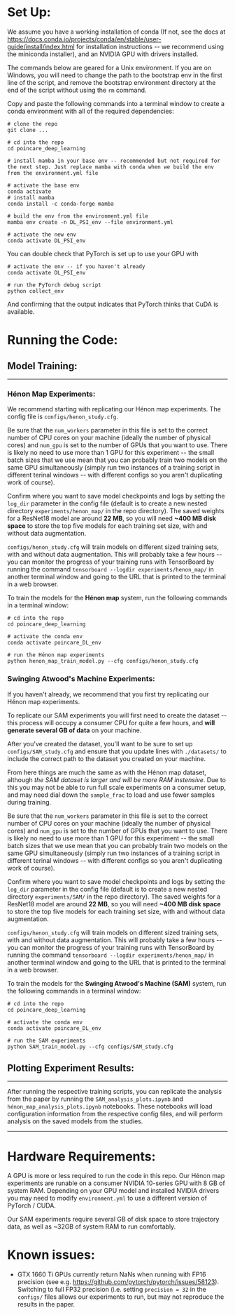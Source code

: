 # Set Up:

We assume you have a working installation of conda (If not, see the docs at https://docs.conda.io/projects/conda/en/stable/user-guide/install/index.html for installation instructions -- we recommend using the miniconda installer), and an NVIDIA GPU with drivers installed.

The commands below are geared for a Unix environment. If you are on Windows, you will need to change the path to the bootstrap env in the first line of the script, and remove the bootstrap environment directory at the end of the script without using the `rm` command.

Copy and paste the following commands into a terminal window to create a conda environment with all of the required dependencies:
```
# clone the repo
git clone ...

# cd into the repo
cd poincare_deep_learning

# install mamba in your base env -- recommended but not required for the next step. Just replace mamba with conda when we build the env from the environment.yml file

# activate the base env
conda activate
# install mamba
conda install -c conda-forge mamba

# build the env from the environment.yml file
mamba env create -n DL_PSI_env --file environment.yml

# activate the new env
conda activate DL_PSI_env
```

You can double check that PyTorch is set up to use your GPU with 
```
# activate the env -- if you haven't already
conda activate DL_PSI_env

# run the PyTorch debug script
python collect_env
```

And confirming that the output indicates that PyTorch thinks that CuDA is available.

# Running the Code:

## **Model Training**: 
---
### Hénon Map Experiments:

We recommend starting with replicating our Hénon map experiments. The config file is `configs/henon_study.cfg`. 

Be sure that the `num_workers` parameter in this file is set to the correct number of CPU cores on your machine (ideally the number of physical cores) and `num_gpu` is set to the number of GPUs that you want to use. There is likely no need to use more than 1 GPU for this experiment -- the small batch sizes that we use mean that you can probably train two models on the same GPU simultaneously (simply run two instances of a training script in different terinal windows -- with different configs so you aren't duplicating work of course).

Confirm where you want to save model checkpoints and logs by setting the `log_dir` parameter in the config file (default is to create a new nested directory `experiments/henon_map/` in the repo directory). The saved weights for a ResNet18 model are around **22 MB**, so you will need **~400 MB disk space** to store the top five models for each training set size, with and without data augmentation.

`configs/henon_study.cfg` will train models on different sized training sets, with and without data augmentation. This will probably take a few hours -- you can monitor the progress of your training runs with TensorBoard by running the command `tensorboard --logdir experiments/henon_map/` in another terminal window and going to the URL that is printed to the terminal in a web browser.

To train the models for the **Hénon map** system, run the following commands in a terminal window:

```
# cd into the repo
cd poincare_deep_learning

# activate the conda env
conda activate poincare_DL_env

# run the Hénon map experiments
python henon_map_train_model.py --cfg configs/henon_study.cfg
```

### Swinging Atwood's Machine Experiments:
If you haven't already, we recommend that you first try replicating our Hénon map experiments. 

To replicate our SAM experiments you will first need to create the dataset -- this process will occupy a consumer CPU for quite a few hours, and **will generate several GB of data** on your machine. 

After you've created the dataset, you'll want to be sure to set up `configs/SAM_study.cfg` and ensure that you update lines with `./datasets/` to include the correct path to the dataset you created on your machine. 

From here things are much the same as with the Hénon map dataset, although *the SAM dataset is larger and will be more RAM instensive*. Due to this you may not be able to run full scale experiments on a consumer setup, and may need dial down the `sample_frac` to load and use fewer samples during training.

<!-- Rather than directly splitting stored data into train/validation/test splits, we instead use lookup tables which are in turn split. These lookup tables tell us what .npz file the trajectory data is located in, as well as information about the sample (parameter value, as well as the corresponding logfile for the dataset generation run). -->

Be sure that the `num_workers` parameter in this file is set to the correct number of CPU cores on your machine (ideally the number of physical cores) and `num_gpu` is set to the number of GPUs that you want to use. There is likely no need to use more than 1 GPU for this experiment -- the small batch sizes that we use mean that you can probably train two models on the same GPU simultaneously (simply run two instances of a training script in different terinal windows -- with different configs so you aren't duplicating work of course).

Confirm where you want to save model checkpoints and logs by setting the `log_dir` parameter in the config file (default is to create a new nested directory `experiments/SAM/` in the repo directory). The saved weights for a ResNet18 model are around **22 MB**, so you will need **~400 MB disk space** to store the top five models for each training set size, with and without data augmentation.

`configs/henon_study.cfg` will train models on different sized training sets, with and without data augmentation. This will probably take a few hours -- you can monitor the progress of your training runs with TensorBoard by running the command `tensorboard --logdir experiments/henon_map/` in another terminal window and going to the URL that is printed to the terminal in a web browser.

To train the models for the **Swinging Atwood's Machine (SAM)** system, run the following commands in a terminal window:
```
# cd into the repo
cd poincare_deep_learning

# activate the conda env
conda activate poincare_DL_env

# run the SAM experiments
python SAM_train_model.py --cfg configs/SAM_study.cfg
```
    
## **Plotting Experiment Results**:

---
After running the respective training scripts, you can replicate the analysis from the paper by running the `SAM_analysis_plots.ipynb` and `hénon_map_analysis_plots.ipynb` notebooks. These notebooks will load configuration information from the respective config files, and will perform analysis on the saved models from the studies.

---

# Hardware Requirements:
<!-- --- -->
A GPU is more or less required to run the code in this repo. Our Hénon map experiments are runable on a consumer NVIDIA 10-series GPU with 8 GB of system RAM. Depending on your GPU model and installed NVIDIA drivers you may need to modify `environment.yml` to use a different version of PyTorch / CUDA.

Our SAM experiments require several GB of disk space to store trajectory data, as well as ~32GB of system RAM to run comfortably.

# Known issues:
- GTX 1660 Ti GPUs currently return NaNs when running with FP16 precision (see e.g. https://github.com/pytorch/pytorch/issues/58123). Switching to full FP32 precision (i.e. setting `precision = 32` in the `configs/` files allows our experiments to run, but may not reproduce the results in the paper.